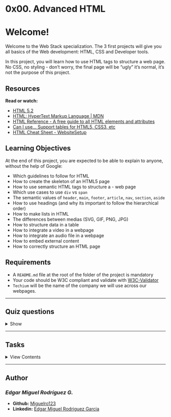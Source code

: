 # 0x00. Advanced HTML

# Welcome!

Welcome to the Web Stack specialization. The 3 first projects will give you all basics of the Web development: HTML, CSS and Developer tools.

In this project, you will learn how to use HTML tags to structure a web page. No CSS, no styling - don’t worry, the final page will be “ugly” it’s normal, it’s not the purpose of this project.

## Resources

**Read or watch:**

- [HTML 5.2](https://www.w3.org/TR/html52/)
- [HTML: HyperText Markup Language | MDN](https://developer.mozilla.org/en-US/docs/Web/HTML)
- [HTML Reference - A free guide to all HTML elements and attributes](https://htmlreference.io/)
- [Can I use… Support tables for HTML5, CSS3, etc](https://caniuse.com/)
- [HTML Cheat Sheet - WebsiteSetup](https://websitesetup.org/html5-cheat-sheet/)

## Learning Objectives

At the end of this project, you are expected to be able to explain to anyone, without the help of Google:

- Which guidelines to follow for HTML
- How to create the skeleton of an HTML5 page
- How to use semantic HTML tags to structure a - web page
- Which use cases to use `div` vs `span`
- The semantic values of `header`, `main`, `footer`, `article`, `nav`, `section`, `aside`
- How to use headings (and why its important to follow the hierarchical order)
- How to make lists in HTML
- The differences between medias (SVG, GIF, PNG, JPG)
- How to structure data in a table
- How to integrate a video in a webpage
- How to integrate an audio file in a webpage
- How to embed external content
- How to correctly structure an HTML page

## Requirements

- A `README.md` file at the root of the folder of the project is mandatory
- Your code should be W3C compliant and validate with [W3C-Validator](https://github.com/holbertonschool/W3C-Validator)
- `Techium` will be the name of the company we will use across our webpages.

---

## Quiz questions

<details>
<summary>Show</summary>
  
### Question #0

Which information can we find in the tag head? Please select all correct answers

- [x] metadata
- [ ] navigation
- [ ] link to Twiiter
- [x] link to stylesheets

### Question #1

Which tag should we use to change the browser tab text?

- [ ] `<head>`
- [x] `<title>`
- [ ] `<tab>`
- [ ] `<browser>`

### Question #2

How many levels are available in HTML5 for section headings?

- [ ] 1
- [ ] 2
- [ ] 4
- [x] 6
- [ ] 8
- [ ] 10

### Question #3

Which tag should we use to draw an horizontal line? (usually used to separate topics in a paragraph)

- [ ] `<line>`
- [ ] `<br>`
- [ ] `<break>`
- [x] `<hr>`

### Question #4

Which tag should we use to group elements in an unordered list?

- [ ] `<li>`
- [x] `<ul>`
- [ ] `<ol>`
- [ ] `<table>`
- [ ] `<unordered list>`
- [ ] `<list>`

### Question #5

Which tag should we use to create an hyperlink?

- [ ] `<link>`
- [ ] `<to>`
- [ ] `<p>`
- [ ] `<div>`
- [x] `<a>`

### Question #6

Which tag should we use to change the font weight of a text?
Please select all correct answers

- [ ] `<h1>`
- [x] `<b>`
- [ ] `<i>`
- [ ] `<em>`
- [x] `<strong>`
- [ ] `<bold>`

### Question #7

Which tag should we use to embed an image?

- [x] `<img>`
- [ ] `<iframe>`
- [ ] `<div>`
- [ ] `<caption>`

### Question #8

Which tag should we use to embed another website?

- [ ] `<div>`
- [ ] `<a>`
- [x] `<iframe>`
- [ ] `<p>`
- [ ] `<code>`

</details>

---

## Tasks

<details>
<summary>View Contents</summary>

### [0. Create your first webpage](./0-index.html)

Create your first HTML file `0-index.html` with:

- Add the doctype on the first line (without any comment)
- After the doctype, open and close a `html` tag
- Add the language tag, specify English for [ISO language code](https://www.sitepoint.com/iso-2-letter-language-codes/) and add the direction tag (ltr or rtl) on the `html` tag.
- Open your file in your browser (the page should be blank)

**W3C won’t pass - you can ignore it**

**Repo:**

* GitHub repository: `holbertonschool-web_front_end`
* Directory: `0x00-html_advanced`
* File: `0-index.html`

### [1. Structure your webpage](./1-index.html)

Copy the content of `0-index.html` into `1-index.html`

**Create the head and body sections**

- inside the `html` tag, create the `head` and `body` tags (empty) in this order

**W3C won’t pass - you can ignore it**

**Repo:**

* GitHub repository: `holbertonschool-web_front_end`
* Directory: `0x00-html_advanced`
* File: `1-index.html`

### [2. The head - meta charset, viewport, title, description, favicons](./2-index.html)

Cpy the content of `1-index.html` into `2-index.html`

**Meta charset:**

- add a `meta` tag inside the `head`:
  - add the `charset` attribute with the value `utf-8`

**Viewport:**

- add a `meta` tag inside the `head`:
  - add an attribute `name` on the tag and specify that it is the meta `viewport`
  - add the key `width` with the value `device-width`
  - add the key `initial-scale` with the value `1.0`
  - add the key `viewport-fit` with the value `cover`

**Title:**

- add the `title` tag just after the meta viewport with value: `Homepage - Techium`

**Description:**

- add a `meta` tag inside the `head` section
  - add an attribute `name` on the tag and specify that is the meta `description`
  - add another attribute called `content`
  - add the following description: `Techium is a digital agency`

**Favicons:**

- download the image above to use as a favicon
- Use the tool at [https://realfavicongenerator.net/](https://realfavicongenerator.net/) to generate all the favicon formats
- take the `favicon.ico` and `favicon.png` and place these at the root of your project directory, so that it is siblings with your `[0-9]+-index.html` files.
- inside the `head`, create 2 `link` tags with these 3 attributes: `rel`, `type`, and `href`.
  - the first `link` tag:
    - rel: `icon`
    - type: `image/x-icon`
    - href: `./favicon.ico`
  - the second `link` tag:
    - rel: `icon`
    - type: `image/png`
    - href: `./favicon.png`

**Repo:**

* GitHub repository: `holbertonschool-web_front_end`
* Directory: `0x00-html_advanced`
* File: `2-index.html`

### [3. Simple header, main, footer](./3-index.html)

Copy the content of `2-index.html` into `3-index.html`

**Header:**

- create the `header` of your page between the open and close `body` tag
- put the text `Header` inside the header

**Main:**

- create the `main` tag after the `header` tag
  - put the text `Main content` inside your `main` tags

**Footer:**

- create the `footer` tag after the `main` tag
  - put the text `Footer` inside the `footer` tags

**Repo:**

* GitHub repository: `holbertonschool-web_front_end`
* Directory: `0x00-html_advanced`
* File: `3-index.html`

### [4. Aside](./article.html)

Copy the contents of `3-index.html` into `article.html`

- change the `<title>` to put: `Article - Techium`
- inside the `main` tags
  - after the text, create the `aside` tags with text `Aside`

**Repo:**

* GitHub repository: `holbertonschool-web_front_end`
* Directory: `0x00-html_advanced`
* File: `article.html`

### [5. Section](./5-index.html)

Copy the content of `3-index.html` into `5-index.html`

- inside your `<main>` section
  - remove the text in `main`, create these sections:
    1. create first section and put the text `Hero section` inside
    2. create second section and put the text `Services section` inside
    3. create third section and put the text `Works section` inside
    4. create fourth section and put the text `About section` inside
    5. create fifth section and put the text `Latest news section` inside
    6. create sixth section and put the text `Testimonials section` inside
    7. create seventh section and put the text `Contact section` inside

**Does not need to pass W3C**

**Repo:**

* GitHub repository: `holbertonschool-web_front_end`
* Directory: `0x00-html_advanced`
* File: `5-index.html`

### [6. Work, News, Testimonial articles](./6-index.html)

Copy the content of `5-index.html` into `6-index.html`

**Work articles:**

- inside the section `Works section`
  - add 3 `article` tags
    - inside each `article` write `Work #` where the hashtag will be the ordered number (1, 2, or 3)

**News articles:**

- inside the section `Latest news section`
  - add 3 `article` tags
    - inside each `article` write `Article #` where the hashtag will be the ordered number (1, 2, or 3)

**Testimonial articles:**

- inside the section `Testimonials section`
  - add 3 `article` tags
    - inside each `article` write `Testimonial #` where the hashtag will be the ordered number (1, 2, or 3)

**W3C won’t pass - you can ignore it**

**Repo:**

* GitHub repository: `holbertonschool-web_front_end`
* Directory: `0x00-html_advanced`
* File: `6-index.html`

### [7. Navigation](./7-index.html)

Copy the content of `6-index.html` into `7-index.html`

- remove the `Header` text inside the `<header>`
- create the `nav` tag inside the `header` tag
  - it should remain empty for now

**Does not need to pass W3C**

**Repo:**

* GitHub repository: `holbertonschool-web_front_end`
* Directory: `0x00-html_advanced`
* File: `7-index.html`

### [8. Level 1 headings](./8-index.html)

Copy the content of `7-index.html` into `8-index.html`

- create the level 1 heading inside your `main` before your sections
  - put text `Homepage` in your heading tag

**Does not need to pass W3C**

**Repo:**

* GitHub repository: `holbertonschool-web_front_end`
* Directory: `0x00-html_advanced`
* File: `8-index.html`

### [9. Level 2 headings](./9-index.html)

Copy the content of `8-index.html` into `9-index.html`

- in the `section` tag with the the text `Hero section`, remove the text and create a level 2 heading with text `We help you build your brand!`
- in the `section` tag with the the text `Services section`, remove the text and create a level 2 heading with text `Services`
- in the `section` tag with the the text `Works section`, remove the text and create a level 2 heading with text `Works`
- in the `section` tag with the the text `About section`, remove the text and create a level 2 heading with text `About Us`
- in the `section` tag with the the text `Latest news section`, remove the text and create a level 2 heading with text `Latest news`
- in the `section` tag with the the text `Testimonials section`, remove the text and create a level 2 heading with text `Testimonials`
- in the `section` tag with the the text `Contact section`, remove the text and create a level 2 heading with text `Contact`

**W3C won’t pass - you can ignore it**

**Repo:**

* GitHub repository: `holbertonschool-web_front_end`
* Directory: `0x00-html_advanced`
* File: `9-index.html`

### [10. Level 3 headings](./10-index.html)

Copy the content of `9-index.html` into `10-index.html`

**Services headings:**

- Inside the section containing the `h2` heading `Services`, add these elements right after the `h2`:
  - create a level 3 heading with text `Design & Concept`
  - create a level 3 heading with text `Digital Strategy`
  - create a level 3 heading with text `Content Strategy`
  - create a level 3 heading with text `UX Design`
  - create a level 3 heading with text `Web Development`
  - create a level 3 heading with text `Social Media`

**Works headings:**

- Inside the section containing the `h2` heading `Works`:
  - in the first `article`, replace the text with a level 3 heading with text `Interior Design`
  - in the second `article`, replace the text with a level 3 heading with text `Web Development`
  - in the third `article`, replace the text with a level 3 heading with text `Personal Brand`

**About Us headings:**

- Inside the section containing the `h2` heading `About Us`, after the `h2` heading, create these elements in this order:
  - a level 3 heading with text `Who are we`
  - a level 3 heading with text `Our culture`
  - a level 3 heading with text `How we work`

**Latest news headings:**

- Inside the section containing the `h2` heading `Latest news`:
  - in the first `article` replace the text with a level 3 heading with text `Hoc loco tenere se Triarius non potuit.`
  - in the second `article` replace the text with a level 3 heading with text `Ut alios omittam, hunc appello, quem ille unum secutus est.`
  - in the third `article` replace the text with a level 3 heading with text `Bestiarum vero nullum iudicium puto.`

**W3C does not need to pass here**

**Repo:**

* GitHub repository: `holbertonschool-web_front_end`
* Directory: `0x00-html_advanced`
* File: `10-index.html`

### [11. styleguide](./11-styleguide.html)

Copy the content of `3-index.html` into `11-styleguide.html`

- change the title to `Styleguide - Techium`
- remove the text from `header`, `main`, and `footer`
- create a new `<section>` inside your `main` tag
  - create a header in this section
    - in the `header` add a level 2 heading with text `Headings`
  - after the `header`:
    - add a level 1 heading with text `Heading level 1`
    - add a level 2 heading with text `Heading level 2`
    - add a level 3 heading with text `Heading level 3`
    - add a level 4 heading with text `Heading level 4`
    - add a level 5 heading with text `Heading level 5`
    - add a level 6 heading with text `Heading level 6`

**Repo:**

* GitHub repository: `holbertonschool-web_front_end`
* Directory: `0x00-html_advanced`
* File: `11-styleguide.html`

### [12. Paragraphs](./12-index.html)

Copy the content of `10-index.html` into `12-index.html`

**About Us paragraphs:**

- in the `About Us` section
  - after the first `h3` (who are we) create a paragraph with the text: `Lorem ipsum dolor sit amet, consectetur adipisicing elit. Ipsum, omnis expedita! Eum, praesentium cumque accusantium rem, sit quaerat est nisi ratione, deserunt ducimus quidem iste dicta quibusdam atque maxime cum!`
  - after the second `h3` create a paragraph with the text: `Lorem ipsum dolor sit amet, consectetur adipisicing elit. Ipsum, omnis expedita! Eum, praesentium cumque accusantium rem, sit quaerat est nisi ratione, deserunt ducimus quidem iste dicta quibusdam atque maxime cum!`
  - after the third `h3` create a paragraph with the text: `Lorem ipsum dolor sit amet, consectetur adipisicing elit. Ipsum, omnis expedita! Eum, praesentium cumque accusantium rem, sit quaerat est nisi ratione, deserunt ducimus quidem iste dicta quibusdam atque maxime cum!`

**Latest news paragraphs:**

- in the `Latest news` section
  - in the first `article`
    - create a paragraph with text `Career` before the heading
    - create a paragraph with text `Lorem ipsum dolor sit amet, consectetur adipiscing elit. Id Sextilius factum negabat. Quo tandem modo? At eum nihili facit; Quae contraria sunt his, malane?` after the heading
  - in the second `article`
    - create a paragraph with text `Digital Life` before the heading
    - create a paragraph with text `Lorem ipsum dolor sit amet, consectetur adipiscing elit. Tum mihi Piso: Quid ergo? Tum ille: Ain tandem? Non autem hoc: igitur ne illud quidem. Sed quod proximum fuit non vidit. Nos commodius agimus. An nisi populari fama?` after the heading
  - in the third `article`
    - create a paragraph with text `Social` before the heading
    - create a paragraph with text `Lorem ipsum dolor sit amet, consectetur adipiscing elit. Non igitur bene. Quid enim est a Chrysippo praetermissum in Stoicis? Pugnant Stoici cum Peripateticis. Prioris generis est docilitas, memoria; Apparet statim, quae sint officia, quae actiones.` after the heading

**Contact paragraph:**

- in the `Contact` section after the heading
  - create a paragraph with the text: `Lorem ipsum dolor sit amet, consectetur adipiscing elit. Id Sextilius factum negabat. Quo tandem modo? At eum nihili facit; Quae contraria sunt his, malane?`

**Additional paragraphs:**

- below the level 2 `Services` heading add a paragraph with text `We work with you`
- below the level 2 `Works` heading add a paragraph with text `Take a look in our portfolio`
- below the level 2 `About Us` heading add a paragraph with text `Everything about us`
- below the level 2 `Testimonials` heading add a paragraph with text `We are more than a digital company`
- below the level 2 `Contact` heading add a paragraph with text `We like to know new people`

**Does not need to pass W3C**

**Repo:**

* GitHub repository: `holbertonschool-web_front_end`
* Directory: `0x00-html_advanced`
* File: `12-index.html`

### [13. styleguide paragraphs](./13-styleguide.html)

Copy the contents of `11-styleguide.html` into `13-styleguide.html`

- After the existing section containing `Headings`, create a new `section` in `main`
  - in this section create a `header`
    - Inside the header, create a level 2 heading with text `Paragraph`
  - after the `header` add a level 2 heading with text `Heading with a subtitle`
  - after the level 2 heading, add a paragraph with text `This is my subtitle`
  - after the last paragraph, add another paragraph with text: `Nunc lacinia ante nunc ac lobortis. Interdum adipiscing gravida odio porttitor sem non mi integer non faucibus ornare mi ut ante amet placerat aliquet. Volutpat eu sed ante lacinia sapien lorem accumsan varius montes viverra nibh in adipiscing blandit tempus accumsan.`

**Repo:**

* GitHub repository: `holbertonschool-web_front_end`
* Directory: `0x00-html_advanced`
* File: `13-styleguide.html`

### [14. Span](./14-index.html)

Copy the contents of `12-index.html` into `14-index.html`

In the very first `<header>`,

- before the `nav`, create a `span` with the text `Techium`

**Does not need to pass W3C**

**Repo:**

* GitHub repository: `holbertonschool-web_front_end`
* Directory: `0x00-html_advanced`
* File: `14-index.html`

### [15. Div](./15-index.html)

Copy the contents of `14-index.html` into `15-index.html`

- Wrap the contents of the `header` element with a `div`
- Wrap the contents of all `section` elements with a `div`
- Finally, wrap the contents of the `<footer>` tag with a `div`

**W3C does not need to pass**

**Repo:**

* GitHub repository: `holbertonschool-web_front_end`
* Directory: `0x00-html_advanced`
* File: `15-index.html`

### [16. Structure your sections](./16-index.html)

Copy the contents of `15-index.html` into `16-index.html`

- in the `div` in the Services `section`
  - create a `header` tag that wraps the `h2` and the `p`
  - create a `div` sibling to the `header` that wraps the rest of the content
- in the `div` in the Works `section`
  - create a `header` tag that wraps the `h2` and the `p`
  - create a `div` sibling to the `header` that wraps the rest of the content
- in the `div` in the About Us `section`
  - create a `header` tag that wraps the `h2` and the `p`
  - create a `div` sibling to the `header` that wraps the rest of the content
- in the `div` in the Latest news `section`
  - create a `header` tag that wraps the `h2`
  - create a `div` sibling to the `header` that wraps the rest of the content
- in the `div` in the Testimonials `section`
  - create a `header` tag that wraps the `h2` and the `p`
  - create a `div` sibling to the `header` that wraps the rest of the content
- in the `div` in the Contact `section`
  - create a `header` tag that wraps the `h2` and the first `p`
  - create a `div` sibling to the `header` that wraps the rest of the content

**W3C does not need to pass**

**Repo:**

* GitHub repository: `holbertonschool-web_front_end`
* Directory: `0x00-html_advanced`
* File: `16-index.html`

### [17. Comments](./17-index.html)

Copy the content of `16-index.html` into `17-index.html`

- before the `header` add a line break and a comment saying `Header` to help with scanning your code
- before the `main` add a line break and a comment saying `Main` to help with scanning your code
- before the `footer` add a line break and a comment saying `Footer` to help with scanning your code
- before the `Hero section` add a line break and a comment saying `Hero section`
- before the `Services section` add a line break and a comment saying `Services section`
- before the `Works section` add a line break and a comment saying `Works section`
- before the `About Us section` add a line break and a comment saying `About Us section`
- before the `Latest news section` add a line break and a comment saying `Latest news section`
- before the `Testimonials section` add a line break and a comment saying `Testimonials section`
- before the `Contact section` add a line break and a comment saying `Contact section`

**Does not need to pass W3C**

**Repo:**

* GitHub repository: `holbertonschool-web_front_end`
* Directory: `0x00-html_advanced`
* File: `17-index.html`

### [18. link your logo](./18-index.html)

Copy the content of `17-index.html` into `18-index.html`

- in the `header`, wrap the `span` with a link that redirects to the page at the root of your folder (`/`)
- wrap the link with a `div`

**W3C does not need to pass**

**Repo:**

* GitHub repository: `holbertonschool-web_front_end`
* Directory: `0x00-html_advanced`
* File: `18-index.html`

### [19. Create new pages](./about.html)

Copy the content of `18-index.html` into `about.html`, `latest_news.html` and `contact.html`

- change the title of `about.html` to replace `Homepage` with `About`
- change the title of `latest_news.html` to replace `Homepage` with `Latest news`
- change the title of `contact.html` to replace `Homepage` with `Contact`

**Does not need to pass W3C**

**Repo:**

* GitHub repository: `holbertonschool-web_front_end`
* Directory: `0x00-html_advanced`
* File: `about.html, latest_news.html, contact.html`

### [20. Add links](./20-index.html)

Copy the content of `18-index.html` into `20-index.html`

in your `nav` tags
create a link to `/` with the text `Home`
create an anchor to `services` with the text `Services`
create an anchor to `works` with the text `Works`
create an anchor to `about` with the text `About`
create an anchor to `latest_news` with the text `Latest news`
create an anchor to `testimonials` with the text `Testimonials`
create an anchor to `contact` with the text `Contact`

For now, the anchor links will not work. We will make them work in the CSS project.

**Does not need to pass W3C**

**Repo:**

* GitHub repository: `holbertonschool-web_front_end`
* Directory: `0x00-html_advanced`
* File: `20-index.html`

### [21. Add social media links](./21-index.html)

Copy the content of `20-index.html` into `21-index.html`

- in the `div` in the `footer`
  - remove any text you have
  - create a link to `https://www.facebook.com/HolbertonSchool/` with the text `Facebook`
  - create a link to `https://twitter.com/holbertonschool` with the text `Twitter`
  - create a link to `https://www.instagram.com/holbertonschool/` with the text `Instagram`

**W3C won’t pass - you can ignore it**

**Repo:**

* GitHub repository: `holbertonschool-web_front_end`
* Directory: `0x00-html_advanced`
* File: `21-index.html`

### [22. "Button" links](./22-index.html)

Copy the content of `21-index.html` into `22-index.html`

- in the Hero `section`, after the heading
  - create a link to `#` with the text `Get started`
- in the About Us `section`, after the `div` containing the level 3 headings and paragraphs
  - create a link to `about.html` with the text `Learn more about us`
- in the Contact `section`, after the `div` containing the paragraph
  - create a link to `contact.html` with text `Get in touch`

**Does not need to pass W3C**

**Repo:**

* GitHub repository: `holbertonschool-web_front_end`
* Directory: `0x00-html_advanced`
* File: `22-index.html`

### [23. Services, Works, Latest news links](./23-index.html)

Copy the content of `22-index.html` into `23-index.html`

- in the Services `section`
  - in each level 3 heading, create a link to # around the text already in the heading
- in the Works `section`
  - in each level 3 heading, create a link to # around the text already in the heading
- in the Latest news `section`
  - in each level 3 heading, create a link to # around the text already in the heading

**Does not need to pass W3C**

**Repo:**

* GitHub repository: `holbertonschool-web_front_end`
* Directory: `0x00-html_advanced`
* File: `23-index.html`

### [24. List the links](./24-index.html)

Copy the content of `23-index.html` into `24-index.html`

- in the `nav`
  - create an unordered list, put each anchor tag (Home, Services, Works, …) as an individual list item
- in the `div` in the `footer`
  - create an unordered list and put each anchor tag (Facebook, Twitter, …) as an individual list item

**W3C does not need to pass**

**Repo:**

* GitHub repository: `holbertonschool-web_front_end`
* Directory: `0x00-html_advanced`
* File: `24-index.html`

### [25. Secondary navigation menu](./25-index.html)

Copy the content of `24-index.html` into `25-index.html`

- inside the `footer`, after the `div`
  - create a new `div`
  - in the new `div` create an unordered list with the following links:
    - link to `#` with text `Terms of Use`
    - link to `#` with text `Privacy Policy`
    - link to `#` with text `Cookie Policy`

**Repo:**

* GitHub repository: `holbertonschool-web_front_end`
* Directory: `0x00-html_advanced`
* File: `25-index.html`

### [26. Examples of lists for the styleguide](./26-styleguide.html)

Copy the content of `13-styleguide.html` into `26-styleguide.html`

**Example of unordered list:**

- inside `main` after Paragraph `section`, add :
  - a new line and a comment with text `Lists`
  - after, create a new `section` with inside:
    - create a `header` with inside a level 2 heading with the text `Lists`
    - after the new `header`, create a `div` with inside:
      - a level 3 heading with text `Unordered`
        - under it, add an unordered list with these items: `Dolor pulvinar etiam magna etiam., Sagittis adipiscing lorem eleifend., Felis enim feugiat dolore viverra.`

**Example of ordered list:**

- after previous unordered list, in the same `div`
  - add a level 3 heading with text `Ordered`
    - add an ordered list with these items:
      - `Dolor pulvinar etiam magna etiam.`
      - `Sagittis adipiscing lorem eleifend.`
      - `Felis enim feugiat dolore viverra.`

**Example of definition list:**

- after previous ordered list, in the same `div`
  - add a heading level 3 with text `Definition`
  - add a definition list with these items:
    - Term: `Definition List title`, Definition: `Definition text.`
    - Term: `Startup`, Definition: `A startup company or startup is a company or temporary organization designed to search for a repeatable and scalable business model.`
    - Term: `Water`, Definition: `A colorless, transparent, odorless liquid that forms the seas, lakes, rivers, and rain and is the basis of the fluids of living organisms.`

**Repo:**

* GitHub repository: `holbertonschool-web_front_end`
* Directory: `0x00-html_advanced`
* File: `26-styleguide.html`

### [27. Separate content](./27-index.html)

Copy the content of `25-index.html` into `27-index.html`

- in the `footer` between the two `div`s:
  - add a horizontal rule
  - after the horizontal rule add a paragraph with text `© 2020 Techium, made with ♥ by students at Holberton School.`

**W3C does not need to pass.**

**Repo:**

* GitHub repository: `holbertonschool-web_front_end`
* Directory: `0x00-html_advanced`
* File: `27-index.html`

### [28. Horizontal rule example](./28-styleguide.html)

Copy the content of `26-styleguide.html` into `28-styleguide.html`

- in `main` after Lists `section`
  - add a new line and a comment with the text `Horizontal rule`
  - create a new `section`
    - create a `header` and inside it add a level 2 heading with the text `Horizontal rule`
    - after the `header` create a `div` and put a horizontal rule in it

**Repo:**

* GitHub repository: `holbertonschool-web_front_end`
* Directory: `0x00-html_advanced`
* File: `28-styleguide.html`

### [29. Client quotes](./29-index.html)

Copy the content of `27-index.html` into `29-index.html`

- in the Testimonials `section`
  - in the first `article`
    - replace the text with a blockquote with text `I am completely blown away. Thanks to Techium, we've just launched our 5th website!` and cite author `Yuri Y.`
  - in the second `article`
    - replace the text with a blockquote with text `Thank you so much for your help. Techium company is awesome!` and cite author `Dorrie S.`
  - in the third `article`
    - replace the text with a blockquote with text `I love your system. Definitely worth the investment. I'd be lost without Techium company.` and cite author `Sven H.`

**W3C does not need to pass**

**Repo:**

* GitHub repository: `holbertonschool-web_front_end`
* Directory: `0x00-html_advanced`
* File: `29-index.html`

### [30. Examples of quotes](./30-styleguide.html)

Copy the content of `28-styleguide.html` into `30-styleguide.html`

**Example of inline quote:**

- inside `main` after Horizontal rule `section`
  - add a new line and a comment with text `Blockquotes`
  - create a new `section`
    - in the `section` create a `header`, in the `header` create a level 2 heading with text `Blockquotes`
    - after the `header`, create a `div`
      - in the `div` add a level 3 heading with the text `Inline quote`
      - add an inline quote with the text `Stay hungry. Stay foolish.`

**Example of blockquote:**

- after the inline quote `div`, create another `div`
  - in the new `div` add a level 3 heading with the text `Blockquote`
  - add a multiline quote with the text `I will be the leader of a company that ends up being worth billions of dollars, because I got the answers. I understand culture. I am the nucleus. I think that’s a responsibility that I have, to push possibilities, to show people, this is the level that things could be at.` and cite `Kanye West, Musician`

**Repo:**

* GitHub repository: `holbertonschool-web_front_end`
* Directory: `0x00-html_advanced`
* File: `30-styleguide.html`

### [31. Address and latest news authors](./31-index.html)

Copy the content of `29-index.html` into `31-index.html`

- in the `footer`
  - right after open `footer` tag, put the following `address`: `234 Washington Street (line-break) Urbana, Illinois`
- in the Latest news `section`
  - in the first `article`, after the last paragraph, add the author name in small print: `By Kelly D.`
  - in the second `article`, after the last paragraph, add the author name in small print: `By William A.`
  - in the third `article`, after the last paragraph, add the author name in small print: `By Frances J.`

**W3C does not need to pass**

**Repo:**

* GitHub repository: `holbertonschool-web_front_end`
* Directory: `0x00-html_advanced`
* File: `31-index.html`

### [32. Typography section - using the correct tags](./32-styleguide.html)

Using `30-styleguide.html`

- inside `main` after the Blockquotes `section`

  - add a new line and a comment with text `Typography`
  - create a new `section`

    - in the section create a `header` and inside it add a level 2 heading with the text `Typography`
    - after the `header` create a `div`, inside the `div` add this text with the correct HTML tag: `320 Stewart Avenue, Unit 12 (line break) New York City NY 10001`, the city, state, and postal code should be on a separate line
    - create another `div`, in the new `div` nest this code block using the `pre` HTML tag:

```
<code>
     <h2>My title</h2>
     <p>Proin lacus turpis, feugiat sit amet sollicitudin non, volutpat in libero. Aenean hendrerit ultrices nulla ac lobortis. Vestibulum consectetur nibh vel ante rhoncus faucibus.</p>
 </code>
```

   - create another `div`, in the new `div` add this paragraph of text with the correct HTML tag: `Curabitur sit amet turpis cursus massa mollis highlighted. Duis finibus leo massa, eget dapibus erat finibus sed. Aenean condimentum sapien magna, eleifend highlighted mi consequat ut. Cras nec quam sed sapien ultricies highlighted ut sed metus.` Each occurrence of the word `highlighted should be highlighted.`
    
**W3C does not need to pass**

**Repo:**

* GitHub repository: `holbertonschool-web_front_end`
* Directory: `0x00-html_advanced`
* File: `32-styleguide.html`

### [33. Table](./33-styleguide.html)

Copy the content of `32-styleguide.html` into `33-styleguide.html`

- inside `main` after Typography `section`
  - add a new line and a comment with text `Table`
  - create a new `section`
    - in the `section` create a `header`, in the `header` add a level 2 heading with the text `Table`
    - after the `header`, create a `table`, reproduce in HTML the visual below

The `<th>` tags containing `Title, Director, Release Date` should have a `scope` attribute set to `col` The `<th>` tags containing the names of the movies should have a `scope` attribute set to `row`

**Due to previous task, does not have to pass W3C**

**Repo:**

* GitHub repository: `holbertonschool-web_front_end`
* Directory: `0x00-html_advanced`
* File: `33-styleguide.html`

### [34. Details](./34-styleguide.html)

Copy the content of `33-styleguide.html` into `34-styleguide.html`

- in `main` tag after Table `section`
  - add a new line and a comment with text `Details`
  - create a new `section`
    - create a `header`, in the `header` add a level 2 heading with the text `Details`
    - after the `header` create a `div`
      - in the `div` add a level 3 heading with text `Default`
      - add a details element and specify `Show/Hide me` in the `summary`
      - add this text after the `summary`: `Pellentesque habitant morbi tristique senectus et netus et malesuada fames ac turpis egestas.`
    - create another `div`
      - add a level 3 heading with text `Open`
      - add a details element that is open by default and specify `Always open` in the `summary`
      - add this text after the `summary`: `Pellentesque habitant morbi tristique senectus et netus et malesuada fames ac turpis egestas.`

**Due to earlier task, does not have to pass W3C**

**Repo:**

* GitHub repository: `holbertonschool-web_front_end`
* Directory: `0x00-html_advanced`
* File: `34-styleguide.html`

### [35. Replace text logo with image logo](./35-index.html)

Using `31-index.html`

- in `header`
  - find the `span` with the name of the website
  - replace it with the image above
  - make sure the image is in the same directory as all of your other files and that the file name is `logo-black.png`
  - alt: `Techium logo`
  - don’t forget to specify width of `160` and height of `40`
- in `footer`, after the opening tag and before the address
  - insert the logo image
  - alt: `Techium logo`
  - don’t forget to specify the width and height (same as in header)

**W3C does not need to pass**

**Repo:**

* GitHub repository: `holbertonschool-web_front_end`
* Directory: `0x00-html_advanced`
* File: `35-index.html`

### [36. Add images to your sections](./36-index.html)

Copy the content of `35-index.html` into `36-index.html`

You can use image generators to get images for this task. For avatar images you can download them on [UI Faces](https://uifaces.co/). Just make sure you rename your images to match the task requirements.

**Add three images in the Works section:**

- in the Works `section`
  - before the first level 3 heading create a `div`
    - add `images/pic-work-01.jpg` inside the `div`
    - alt: empty
  - before the second level 3 heading create a `div`
    - add `images/pic-work-02.jpg` inside the `div`
    - alt: empty
  - before the third level 3 heading create a `div`
    - add `images/pic-work-03.jpg` inside the `div`
    - alt: empty

**Add one image in the About Us section:**

- in the About Us `section` before the first level 3 heading inside the `div`
- add the image `images/pic-about-us.jpg`
- alt: empty
- width: `460`
- height: `447`

**Add three images in the Latest news section:**

- in the Latest news `section`
  - in the first `article`, before the first paragraph, create a `div`
    - in the `div` add the image `images/pic-blog-01.jpg`
    - alt: empty
    - width: `305`
    - height: `205`
  - in the second `article`, before the first paragraph, create a `div`
    - in the `div` add the image `images/pic-blog-02.jpg`
    - alt: empty
    - width: `305`
    - height: `205`
  - in the third `article`, before the first paragraph, create a `div`
    - in the `div` add the `image images/pic-blog-03.jpg`
    - alt: empty
    - width: `305`
    - height: `205`

**Add three images in the Testimonials section:**

- in the Testimonials `section`
  - in the first `article` before the quote, add the image `images/pic-person-01.jpg`
    - alt: `Yuri Y. avatar`
    - width: `100px`
    - height: `100px`
  - in the second `article` before the quote, add the image `images/pic-person-02.jpg`
    - alt: `Dorrie S. avatar`
    - width: `100px`
    - height: `100px`
  - in the third `article` before the quote, add the image `images/pic-person-03.jpg`
    - alt: `Sven H. avatar`
    - width: `100px`
    - height: `100px`

**Does not need to pass W3C**

**Repo:**

* GitHub repository: `holbertonschool-web_front_end`
* Directory: `0x00-html_advanced`
* File: `36-index.html`

### [37. Social icons](./index.html)

Using `36-index.html`

- inside the `footer`

    - replace the text `Facebook` with the SVG icon code and add width of `25px` and height of `25px` to the SVG tag:

```
<svg viewbox="0 0 24 24" xmlns="http://www.w3.org/2000/svg">
<title>
Facebook icon
</title>
<path d="M23.998 12c0-6.628-5.372-12-11.999-12C5.372 0 0 5.372 0 12c0 5.988 4.388 10.952 10.124 11.852v-8.384H7.078v-3.469h3.046V9.356c0-3.008 1.792-4.669 4.532-4.669 1.313 0 2.686.234 2.686.234v2.953H15.83c-1.49 0-1.955.925-1.955 1.874V12h3.328l-.532 3.469h-2.796v8.384c5.736-.9 10.124-5.864 10.124-11.853z"/>
</svg>
```

    - replace the text `Twitter` with the SVG icon code and add width of `25px` and height of `25px` to the SVG tag:

```
<svg viewbox="0 0 24 24" xmlns="http://www.w3.org/2000/svg">
<title>
Twitter icon
</title>
<path d="M23.954 4.569a10 10 0 0 1-2.825.775 4.958 4.958 0 0 0 2.163-2.723c-.951.555-2.005.959-3.127 1.184a4.92 4.92 0 0 0-8.384 4.482C7.691 8.094 4.066 6.13 1.64 3.161a4.822 4.822 0 0 0-.666 2.475c0 1.71.87 3.213 2.188 4.096a4.904 4.904 0 0 1-2.228-.616v.061a4.923 4.923 0 0 0 3.946 4.827 4.996 4.996 0 0 1-2.212.085 4.937 4.937 0 0 0 4.604 3.417 9.868 9.868 0 0 1-6.102 2.105c-.39 0-.779-.023-1.17-.067a13.995 13.995 0 0 0 7.557 2.209c9.054 0 13.999-7.496 13.999-13.986 0-.209 0-.42-.015-.63a9.936 9.936 0 0 0 2.46-2.548l-.047-.02z"/>
</svg>
```

    - replace the text `Instagram` with the SVG icon code and add width of `25px` and height of `25px` to the SVG tag:

```
<svg viewbox="0 0 24 24" xmlns="http://www.w3.org/2000/svg">
<title>
Instagram icon
</title>
<path d="M12 0C8.74 0 8.333.015 7.053.072 5.775.132 4.905.333 4.14.63c-.789.306-1.459.717-2.126 1.384S.935 3.35.63 4.14C.333 4.905.131 5.775.072 7.053.012 8.333 0 8.74 0 12s.015 3.667.072 4.947c.06 1.277.261 2.148.558 2.913a5.885 5.885 0 0 0 1.384 2.126A5.868 5.868 0 0 0 4.14 23.37c.766.296 1.636.499 2.913.558C8.333 23.988 8.74 24 12 24s3.667-.015 4.947-.072c1.277-.06 2.148-.262 2.913-.558a5.898 5.898 0 0 0 2.126-1.384 5.86 5.86 0 0 0 1.384-2.126c.296-.765.499-1.636.558-2.913.06-1.28.072-1.687.072-4.947s-.015-3.667-.072-4.947c-.06-1.277-.262-2.149-.558-2.913a5.89 5.89 0 0 0-1.384-2.126A5.847 5.847 0 0 0 19.86.63c-.765-.297-1.636-.499-2.913-.558C15.667.012 15.26 0 12 0zm0 2.16c3.203 0 3.585.016 4.85.071 1.17.055 1.805.249 2.227.415.562.217.96.477 1.382.896.419.42.679.819.896 1.381.164.422.36 1.057.413 2.227.057 1.266.07 1.646.07 4.85s-.015 3.585-.074 4.85c-.061 1.17-.256 1.805-.421 2.227a3.81 3.81 0 0 1-.899 1.382 3.744 3.744 0 0 1-1.38.896c-.42.164-1.065.36-2.235.413-1.274.057-1.649.07-4.859.07-3.211 0-3.586-.015-4.859-.074-1.171-.061-1.816-.256-2.236-.421a3.716 3.716 0 0 1-1.379-.899 3.644 3.644 0 0 1-.9-1.38c-.165-.42-.359-1.065-.42-2.235-.045-1.26-.061-1.649-.061-4.844 0-3.196.016-3.586.061-4.861.061-1.17.255-1.814.42-2.234.21-.57.479-.96.9-1.381.419-.419.81-.689 1.379-.898.42-.166 1.051-.361 2.221-.421 1.275-.045 1.65-.06 4.859-.06l.045.03zm0 3.678a6.162 6.162 0 1 0 0 12.324 6.162 6.162 0 1 0 0-12.324zM12 16c-2.21 0-4-1.79-4-4s1.79-4 4-4 4 1.79 4 4-1.79 4-4 4zm7.846-10.405a1.441 1.441 0 0 1-2.88 0 1.44 1.44 0 0 1 2.88 0z"/>
</svg>
```

**W3C does not need to pass**

**Repo:**

* GitHub repository: `holbertonschool-web_front_end`
* Directory: `0x00-html_advanced`
* File: `index.html`

### [38. Add a video player in the styleguide](./38-styleguide.html)

Copy the content of `34-styleguide.html` into `38-styleguide.html`

- in `main` after the Details `section`
  - add a new line and a comment with text `Video`
  - create a `section`
    - in the `section` create a `header`, in the `header` add a level 2 heading with the text `Video`
    - after the `header` add the following video: `https://intranet-projects-files.s3.amazonaws.com/webstack/BigBuckBunny.mp4`
    - add controls to the video
    - ensure that the video does a loop
    - display `https://intranet-projects-files.s3.amazonaws.com/webstack/thumbnail.jpg` when the video is downloading
    - provide an alternative text: `Sorry, your browser doesn't support HTML5 video`

**Due to an earlier task, does not need to pass W3C**

**Repo:**

* GitHub repository: `holbertonschool-web_front_end`
* Directory: `0x00-html_advanced`
* File: `38-styleguide.html`

### [39. Add an audio player in the styleguide](./39-styleguide.html)

Copy the content of `38-styleguide.html` into `39-styleguide.html`

- in `main` after Video `section`
  - add a new line and a comment with text `Audio`
  - create a `section`
    - in the `section` create a `header`, in the `header` add a level 2 heading with the text `Audio`
    - after the `header` add the following audio file: `https://intranet-projects-files.s3.amazonaws.com/webstack/TroubleChapter8_64kb.mp3`
- add controls to the audio player
- provide an alternative text: `Sorry, your browser doesn't support audio element`

**Due to an earlier task, does not need to pass W3C**

**Repo:**

* GitHub repository: `holbertonschool-web_front_end`
* Directory: `0x00-html_advanced`
* File: `39-styleguide.html`

### [40. Add a iframe example in the styleguide](./styleguide.html)

Copy the content of `39-styleguide.html` into `styleguide.html`

- in `main` under Audio `section`
  - add a new line and a comment with text `Iframe`
  - create a `section`
    - in the `section` create a `header`, in the `header` add a level 2 heading with the text `Iframe`
    - after the `header` add a `div`
      - inside the `div`, create an `iframe`
        - title: `Holberton School`
        - width: `350 px`
        - height: `200 px`
        - source: `https://www.youtube.com/embed/41N6bKO-NVI`
        - fallback text: `Holberton Sally`

**W3C does not need to pass**

And you are done!

**Repo:**

* GitHub repository: `holbertonschool-web_front_end`
* Directory: `0x00-html_advanced`
* File: `styleguide.html`

</details>

---

## Author
### _Edgar Miguel Rodríguez G._

- **Github:** [Miguelro123](https://github.com/Miguelro123) 
- **Linkedin:** [Edgar Miguel Rodriguez Garcia](https://www.linkedin.com/in/edgar-miguel-rodriguez-garcia-20a5281a2/)

